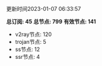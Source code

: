 更新时间2023-01-07 06:33:57

**总订阅: 45**
**总节点: 799**
**有效节点: 141**
- v2ray节点: 120
- trojan节点: 5
- ss节点: 12
- ssr节点: 4
